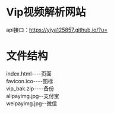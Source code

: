 # Vip视频解析网站
api接口：https://yiya125857.github.io/?u=

# 文件结构
  index.html----页面  
  favicon.ico----图标  
  vip_bak.zip----备份  
  alipayimg.jpg--支付宝  
  weipayimg.jpg--微信  
